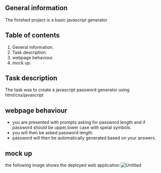 ## General information
The finished project is a basic javascript generator

## Table of contents
1. General information.
2. Task description.
3. webpage behaviour.
4. mock up.
## Task description
The task was to create a javascript password generator using html/css/javascript


## webpage behaviour
* you are presented with prompts asking for password length and if password should be upper,lower case with speial symbols.
* you will then be asked password length.
* password will then be automatically generated based on your answers.
## mock up 
the following image shows the deployed web application
![Untitled](https://user-images.githubusercontent.com/82131650/123513766-44c26980-d6d2-11eb-9193-c9f218f12885.png)

